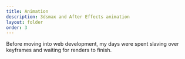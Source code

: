 ```yaml
---
title: Animation
description: 3dsmax and After Effects animation
layout: folder
order: 3
---
```


Before moving into web development, my days were spent slaving over keyframes and waiting for renders to finish.
